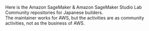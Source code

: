 Here is the Amazon SageMaker & Amazon SageMaker Studio Lab Community repositories for Japanese builders.  
The maintainer works for AWS, but the activities are as community activities, not as the business of AWS.
